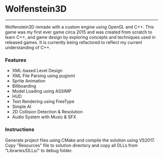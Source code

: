 # Wolfenstein3D
****

Wolfenstein3D remade with a custom engine using OpenGL and C++. This game was my first ever game circa 2015 and was created from scratch to learn C++, and game design by exploring concepts and techniques used in released games. It is currently being refactored to reflect my current understanding of C++.

### Features
  * XML-based Level Design
  * XML File Parsing using pugixml
  * Sprite Animation
  * Billboarding
  * Model Loading using ASSIMP
  * HUD
  * Text Rendering using FreeType
  * Simple AI
  * 2D Collision Detection & Resolution
  * Audio System with Music & SFX

### Instructions
Generate project files using CMake and compile the solution using VS2017. Copy "Resources" file to solution directory and copy all DLLs from "Libraries/DLLs/" to debug folder.
  
